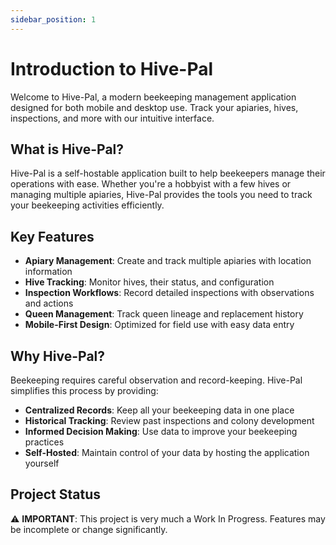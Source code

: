```yaml
---
sidebar_position: 1
---
```


# Introduction to Hive-Pal

Welcome to Hive-Pal, a modern beekeeping management application designed for both mobile and desktop use. Track your apiaries, hives, inspections, and more with our intuitive interface.

## What is Hive-Pal?

Hive-Pal is a self-hostable application built to help beekeepers manage their operations with ease. Whether you're a hobbyist with a few hives or managing multiple apiaries, Hive-Pal provides the tools you need to track your beekeeping activities efficiently.

## Key Features

- **Apiary Management**: Create and track multiple apiaries with location information
- **Hive Tracking**: Monitor hives, their status, and configuration
- **Inspection Workflows**: Record detailed inspections with observations and actions
- **Queen Management**: Track queen lineage and replacement history
- **Mobile-First Design**: Optimized for field use with easy data entry

## Why Hive-Pal?

Beekeeping requires careful observation and record-keeping. Hive-Pal simplifies this process by providing:

- **Centralized Records**: Keep all your beekeeping data in one place
- **Historical Tracking**: Review past inspections and colony development
- **Informed Decision Making**: Use data to improve your beekeeping practices
- **Self-Hosted**: Maintain control of your data by hosting the application yourself

## Project Status

<div class="bee-highlight">
⚠️ <strong>IMPORTANT</strong>: This project is very much a Work In Progress. Features may be incomplete or change significantly.
</div>